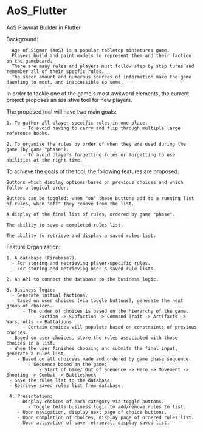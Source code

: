 # AoS_Flutter

AoS Playmat Builder in Flutter

  Background:
  
      Age of Sigmar (AoS) is a popular tabletop miniatures game.
      Players build and paint models to represent them and their faction on the gameboard. 
      There are many rules and players must follow step by step turns and remember all of their specfic rules.
      The sheer amount and numerous sources of information make the game daunting to most, and inaccessible so some.
  
  In order to tackle one of the game's most awkward elements, the current project proposes an assistive tool for new players.
  
  The proposed tool will have two main goals:
  
    1. To gather all player-specific rules in one place.
          - To avoid having to carry and flip through multiple large reference books.
    
    2. To organize the rules by order of when they are used during the game (by game "phase").
          - To avoid players forgetting rules or forgetting to use abilities at the right time.
          
          
  To achieve the goals of the tool, the following features are proposed:
      
    Buttons which display options based on previous choices and which follow a logical order.
   
    Buttons can be toggled: when "on" these buttons add to a running list of rules, when "off" they remove from the list.
   
    A display of the final list of rules, ordered by game "phase".
   
    The ability to save a completed rules list.
   
    The ability to retrieve and display a saved rules list.
  
  Feature Organization:
  
    1. A database (Firebase?).
      - For storing and retrieving player-specific rules.
      - For storing and retrieving user's saved rule lists.
      
    2. An API to connect the database to the business logic.
   
    3. Business logic:
      - Generate initial factions.
      - Based on user choices (via toggle buttons), generate the next group of choices.
          - The order of choices is based on the hierarchy of the game. 
              - Faction -> Subfaction -> Command Trait -> Artifacts -> Warscrolls -> Battalions
          - Certain choices will populate based on constraints of previous choices.
     - Based on user choices, store the rules associated with those choices in a list.
     - When the user finishes choosing and submits the final input, generate a rules list.
        - Based on all choicees made and ordered by game phase sequence.
            - Sequence based on the game:
                - Start of Game/ Out of Sqeuence -> Hero -> Movement -> Shooting -> Combat -> Battleshock
     - Save the rules list to the database.
     - Retrieve saved rules list from database.
     
     4. Presentation:
        - Display choices of each category via toggle buttons.
            - Toggle tells business logic to add/remove rules to list.
        - Upon navigation, display next page of choice buttons.
        - Upon completion of choices, display page of ordered rules list.
        - Upon activation of save retrieval, display saved list.
